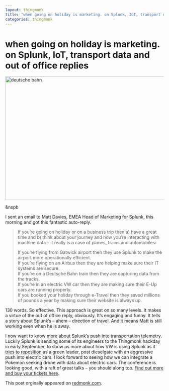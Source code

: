 ```yaml
---
layout: thingmonk
title: "when going on holiday is marketing. on Splunk, IoT, transport data and out of office replies"
categories: thingmonk
---
```

<div class="l-about row">

<h1 class="text-center">when going on holiday is marketing. on Splunk, IoT, transport data and out of office replies</h1>
<p><a href="http://jgovernor-media.redmonk.com/jgovernor/files/2016/08/deutsche-bahn.jpg"><img class="alignleft wp-image-4296" src="http://jgovernor-media.redmonk.com/jgovernor/files/2016/08/deutsche-bahn.jpg" alt="deutsche bahn" width="545" height="393" /></a></p>
<p>&#038;nspb</p>
<p>I sent an email to Matt Davies, EMEA Head of Marketing for Splunk, this morning and got this fantastic auto-reply.</p>
<blockquote><p>If you’re going on holiday or on a business trip then a) have a great time and b) think about your journey and how you’re interacting with machine data &#8211; it really is a case of planes, trains and automobiles:</p>
<p>If you’re flying from Gatwick airport then they use Splunk to make the airport more operationally efficient.<br />
If you’re flying on an Airbus then they are helping make sure their IT systems are secure.<br />
If you’re on a Deutsche Bahn train then they are capturing data from the tracks.<br />
If you’re in an electric VW car then they are making sure their E-Up cars are running properly.<br />
If you booked your holiday through e-Travel then they saved millions of pounds a year by making sure their website is always up.</p></blockquote>
<p>130 words. So effective. This approach is great on so many levels. It makes a virtue of the out of office reply, obviously. It&#8217;s engaging and funny. It tells a story about Splunk&#8217;s &#8211; ahem &#8211; direction of travel. And it means Matt is still working even when he is away.</p>
<p>I now want to know more about Splunk&#8217;s push into transportation telemetry. Luckily Splunk is sending some of its engineers to the Thingmonk hackday in early September, to show us more about how VW is using Splunk as it <a href="http://www.bbc.co.uk/news/business-36548893" onclick="_gaq.push(['_trackEvent', 'outbound-article', 'http://www.bbc.co.uk/news/business-36548893', 'tries to reposition']);" >tries to reposition</a> as a green leader, post dieselgate with an aggressive push into electric cars. I look forward to seeing how we can integrate a Pokemon seeking drone with data about electric cars. The conference is looking good, with a raft of great talks &#8211; you should along too. <a href="http://thingmonk.com/" onclick="_gaq.push(['_trackEvent', 'outbound-article', 'http://thingmonk.com/', 'Find out more and buy your tickets here']);" >Find out more and buy your tickets here</a>.</p>
<p>
<div class="l-about row">
This post orginally appeared on <a href="http://redmonk.com/jgovernor/2016/08/08/when-going-on-holiday-is-marketing-on-splunk-iot-transport-data-and-out-of-office-replies/">redmonk.com</a>.
</div>

